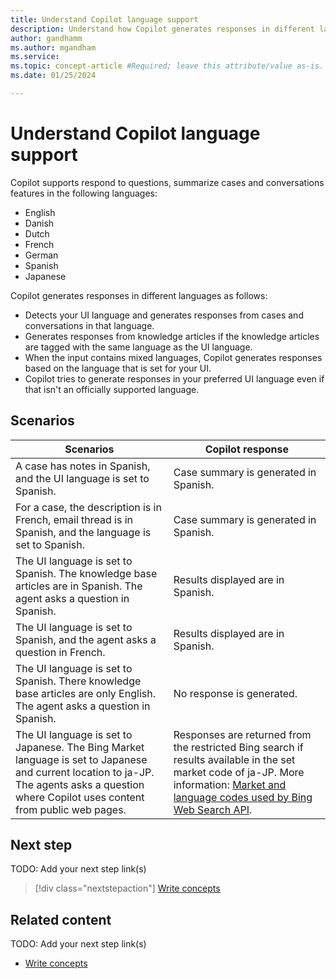 ```yaml
---
title: Understand Copilot language support
description: Understand how Copilot generates responses in different languages
author: gandhamm
ms.author: mgandham
ms.service: 
ms.topic: concept-article #Required; leave this attribute/value as-is.
ms.date: 01/25/2024

---
```


# Understand Copilot language support

Copilot supports respond to questions, summarize cases and conversations features in the following languages:
- English
- Danish
- Dutch
- French
- German
- Spanish
- Japanese

Copilot generates responses in different languages as follows:

- Detects your UI language and generates responses from cases and conversations in that language. 
- Generates responses from knowledge articles if the knowledge articles are tagged with the same language as the UI language.  
- When the input contains mixed languages, Copilot generates responses based on the language that is set for your UI.
- Copilot tries to generate responses in your preferred UI language even if that isn't an officially supported language.

## Scenarios

| Scenarios | Copilot response | 
| --- | --- | 
|A case has notes in Spanish, and the UI language is set to Spanish. | Case summary is generated in Spanish. |
| For a case, the description is in French, email thread is in Spanish, and the language is set to Spanish. | Case summary is generated in Spanish. |
| The UI language is set to Spanish. The knowledge base articles are in Spanish. The agent asks a question in Spanish. | Results displayed are in Spanish. |
| The  UI language is set to Spanish, and the agent asks a question in French. | Results displayed are in Spanish. |
|  The UI language is set to Spanish. There knowledge base articles are only English. The agent asks a question in Spanish.| No response is generated. |
| The UI language is set to Japanese. The Bing Market language is set to Japanese and current location to ja-JP. The agents asks a question where Copilot uses content from public web pages. | Responses are  returned from the restricted Bing search if results available in the set market code of ja-JP. More information: [Market and language codes used by Bing Web Search API](/bing/search-apis/bing-web-search/reference/market-codes). |


## Next step
TODO: Add your next step link(s)
> [!div class="nextstepaction"]
> [Write concepts](article-concept.md)

<!-- OR -->

## Related content
TODO: Add your next step link(s)
- [Write concepts](article-concept.md)

<!--
Remove all the comments in this template before you sign-off or merge to the 
main branch.

-->
